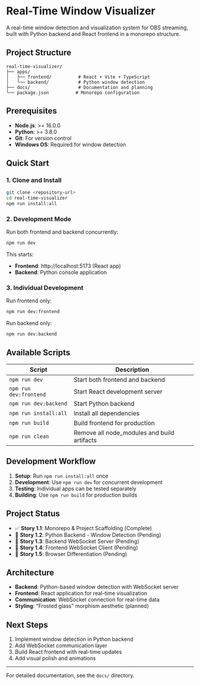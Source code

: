 # Real-Time Window Visualizer

A real-time window detection and visualization system for OBS streaming, built with Python backend and React frontend in a monorepo structure.

## Project Structure

```
real-time-visualizer/
├── apps/
│   ├── frontend/          # React + Vite + TypeScript
│   └── backend/           # Python window detection
├── docs/                  # Documentation and planning
└── package.json          # Monorepo configuration
```

## Prerequisites

- **Node.js**: >= 16.0.0
- **Python**: >= 3.8.0  
- **Git**: For version control
- **Windows OS**: Required for window detection

## Quick Start

### 1. Clone and Install

```bash
git clone <repository-url>
cd real-time-visualizer
npm run install:all
```

### 2. Development Mode

Run both frontend and backend concurrently:

```bash
npm run dev
```

This starts:
- **Frontend**: http://localhost:5173 (React app)
- **Backend**: Python console application

### 3. Individual Development

Run frontend only:
```bash
npm run dev:frontend
```

Run backend only:
```bash
npm run dev:backend
```

## Available Scripts

| Script | Description |
|--------|-------------|
| `npm run dev` | Start both frontend and backend |
| `npm run dev:frontend` | Start React development server |
| `npm run dev:backend` | Start Python backend |
| `npm run install:all` | Install all dependencies |
| `npm run build` | Build frontend for production |
| `npm run clean` | Remove all node_modules and build artifacts |

## Development Workflow

1. **Setup**: Run `npm run install:all` once
2. **Development**: Use `npm run dev` for concurrent development
3. **Testing**: Individual apps can be tested separately
4. **Building**: Use `npm run build` for production builds

## Project Status

- ✅ **Story 1.1**: Monorepo & Project Scaffolding (Complete)
- 🔄 **Story 1.2**: Python Backend - Window Detection (Pending)
- 🔄 **Story 1.3**: Backend WebSocket Server (Pending)
- 🔄 **Story 1.4**: Frontend WebSocket Client (Pending)
- 🔄 **Story 1.5**: Browser Differentiation (Pending)

## Architecture

- **Backend**: Python-based window detection with WebSocket server
- **Frontend**: React application for real-time visualization
- **Communication**: WebSocket connection for real-time data
- **Styling**: "Frosted glass" morphism aesthetic (planned)

## Next Steps

1. Implement window detection in Python backend
2. Add WebSocket communication layer
3. Build React frontend with real-time updates
4. Add visual polish and animations

---

For detailed documentation, see the `docs/` directory.